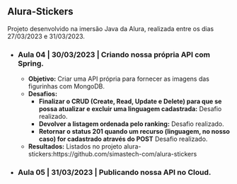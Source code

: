 ## Alura-Stickers

Projeto desenvolvido na imersão Java da Alura, realizada entre os dias 27/03/2023 e 31/03/2023.

<ul>
    <li>
        <h3>Aula 04 | 30/03/2023 | Criando nossa própria API com Spring.</h3>
        <ul>
            <li>
                <b>Objetivo:</b> Criar uma API própria para fornecer as imagens das figurinhas com MongoDB.
            </li>
			<li>
            <b>Desafios:</b>
                <ul>
                    <li>
                        <b>Finalizar o CRUD (Create, Read, Update e Delete) para que se possa atualizar e excluir uma linguagem cadastrada:</b> Desafio realizado.
                    </li>
                    <li>
                        <b>Devolver a listagem ordenada pelo ranking:</b> Desafio realizado.
                    </li>
                    <li>
                        <b>Retornar o status 201 quando um recurso (linguagem, no nosso caso) for cadastrado através do POST</b> Desafio realizado.
                    </li>
                </ul>
            </li>
			<li>
				<b>Resultados:</b> Listados no projeto alura-stickers:https://github.com/simastech-com/alura-stickers 
            </li>
        </ul>
    </li>
    <li>
        <h3>Aula 05 | 31/03/2023 | Publicando nossa API no Cloud.</h3>
    </li>
</ul>